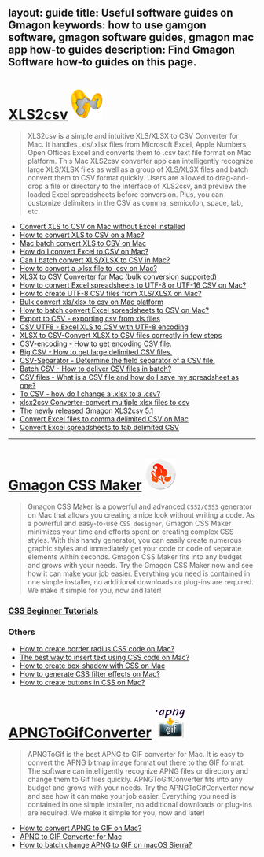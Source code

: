layout: guide
title: Useful software guides on Gmagon
keywords: how to use gamgon software, gmagon software guides, gmagon mac app how-to guides
description: Find Gmagon Software how-to guides on this page. 
---

# [XLS2csv](../products/store/xls2csv/)  ![](../products/store/xls2csv/images/logo/logo_64x64.png)  
> XLS2csv is a simple and intuitive XLS/XLSX to CSV Converter for Mac. It handles .xls/.xlsx files from Microsoft Excel, Apple Numbers, Open Offices Excel and converts them to .csv text file format on Mac platform. This Mac XLS2csv converter app can intelligently recognize large XLS/XLSX files as well as a group of XLS/XLSX files and batch convert them to CSV format quickly. Users are allowed to drag-and-drop a file or directory to the interface of XLS2csv, and preview the loaded Excel spreadsheets before conversion. Plus, you can customize delimiters in the CSV as comma, semicolon, space, tab, etc.

- [Convert XLS to CSV on Mac without Excel installed ](./convert-xls-on-mac-without-excel.html)
- [How to convert XLS to CSV on a Mac? ](./convert-xls-to-csv-on-mac.html)
- [Mac batch convert XLS to CSV on Mac](./mac-batch-convert-xls-to-csv.html)
- [How do I convert Excel to CSV on Mac?](./how-do-i-convert-excel-to-csv-mac.html)
- [Can I batch convert XLS/XLSX to CSV in Mac?](can-i-batch-convert-xls-to-csv-mac.html)
- [How to convert a .xlsx file to .csv on Mac?](./how-to-convert-a-xlsx-file-to-csv-on-mac.html)
- [XLSX to CSV Converter for Mac (bulk conversion supported)](./xlsx-to-csv-converter-for-mac.html)
- [How to convert Excel spreadsheets to UTF-8 or UTF-16 CSV on Mac?](./how-to-convert-excel-to-utf-8-or-16-csv-mac.html)
- [How to create UTF-8 CSV files from XLS/XLSX on Mac?](./how-to-create-utf-8-csv-from-xls-mac.html)
- [Bulk convert xls/xlsx to csv on Mac platform](./bulk-convert-xls-to-csv-mac.html)
- [How to batch convert Excel spreadsheets to CSV on Mac?](./how-to-batch-convert-excel-spreadsheets-to-csv-mac.html)
- [Export to CSV - exporting csv from xls files](./xls2csv/export-to-csv-from-xls.html)
- [CSV UTF8 - Excel XLS to CSV with UTF-8 encoding ](./xls2csv/csv-utf8.html)
- [XLSX to CSV-Convert XLSX to CSV files correctly in few steps ](./xls2csv/xlsx-to-csv.html)
- [CSV-encoding - How to get encoding CSV file.](./xls2csv/csv-encoding.html)
- [Big CSV - How to get large delimited CSV files.](./xls2csv/big-csv.html)
- [CSV-Separator - Determine the field separator of a CSV file.](./xls2csv/csv-separator.html)
- [Batch CSV - How to deliver CSV files in batch?](./xls2csv/batch-csv.html)
- [CSV files - What is a CSV file and how do I save my spreadsheet as one?](./xls2csv/csv-file.html)
- [To CSV - how do I change a .xlsx to a .csv?](./xls2csv/change-xlsx-to-csv.html)
- [xlsx2csv Converter-convert multiple xlsx files to csv](./xls2csv/xlsx-2-csv-converter.html)
- [The newly released Gmagon XLS2csv 5.1](./xls2csv/newly-released-xls2csv-v5.1.html)
- [Convert Excel files to comma delimited CSV on Mac](./xls2csv/convert-excel-files-to-comma-csv.html)
- [Convert Excel spreadsheets to tab delimited CSV](./xls2csv/convert-excel-to-tab-delimited-csv.html)
---

# [Gmagon CSS Maker](../products/store/gmagon_css_maker/)  ![](../products/store/gmagon_css_maker/images/logo/logo_64x64.png)
> Gmagon CSS Maker is a powerful and advanced `CSS2/CSS3` generator on Mac that allows you creating a nice look without writing a code. As a powerful and easy-to-use `CSS designer`, Gmagon CSS Maker minimizes your time and efforts spent on creating complex CSS styles. With this handy generator, you can easily create numerous graphic styles and immediately get your code or code of separate elements within seconds. Gmagon CSS Maker fits into any budget and grows with your needs. Try the Gmagon CSS Maker now and see how it can make your job easier. Everything you need is contained in one simple installer, no additional downloads or plug-ins are required. We make it simple for you, now and later!

### [CSS Beginner Tutorials](./gmagoncssmaker/tutorial/)

### Others
- [How to create border radius CSS code on Mac? ](./create-border-radius-css-mac.html)
- [The best way to insert text using CSS code on Mac? ](./insert-text-with-css-mac.html)
- [How to create box-shadow with CSS on Mac](./create-shadow-using-css-mac.html)
- [How to generate CSS filter effects on Mac?](./generate-css-filter-effects.html)
- [How to create buttons in CSS on Mac?](./create-buttons-in-css.html)


# [APNGToGifConverter](../products/store/apngtogifconverter/)  ![](../products/store/apngtogifconverter/images/logo/logo_64x64.png)
>APNGToGif is the best APNG to GIF converter for Mac. It is easy to convert the APNG bitmap image format out there to the GIF format. The software can intelligently recognize APNG files or directory and change them to Gif files quickly. APNGToGifConverter fits into any budget and grows with your needs. Try the APNGToGifConverter now and see how it can make your job easier. Everything you need is contained in one simple installer, no additional downloads or plug-ins are required. We make it simple for you, now and later!

- [How to convert APNG to GIF on Mac? ](./apngtogif/how-to-convert-apng-to-gif-mac.html)
- [APNG to GIF Converter for Mac ](./apngtogif/apng-to-gif-converter-for-mac.html)
- [How to batch change APNG to GIF on macOS Sierra? ](./apngtogif/batch-change-apng-to-gif-sierra.html)
